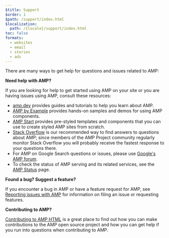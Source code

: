 ```yaml
---
$title: Support
$order: 1
$path: /support/index.html
$localization:
  path: /{locale}/support/index.html
toc: false
formats:
  - websites
  - email
  - stories
  - ads
---
```




There are many ways to get help for questions and issues related to AMP:

**Need help with AMP?**

If you are looking for help to get started using AMP on your site or you are having issues using AMP, consult these resources:

*   [amp.dev](https://amp.dev/) provides guides and tutorials to help you learn about AMP.
*   [AMP by Example](https://ampbyexample.com/) provides hands-on samples and demos for using AMP components.
*   [AMP Start](https://ampstart.com/) provides pre-styled templates and components that you can use to create styled AMP sites from scratch.
*   [Stack Overflow](http://stackoverflow.com/questions/tagged/amp-html) is our recommended way to find answers to questions about AMP; since members of the AMP Project community regularly monitor Stack Overflow you will probably receive the fastest response to your questions there.
*   For AMP on Google Search questions or issues, please use [Google's AMP forum](https://goo.gl/utQ1KZ).
*   To check the status of AMP serving and its related services, see the [AMP Status](https://status.ampproject.org/) page.

**Found a bug? Suggest a feature?**

If you encounter a bug in AMP or have a feature request for AMP, see [Reporting issues with AMP](https://github.com/ampproject/amphtml/blob/master/CONTRIBUTING.md#reporting-issues-with-amp) for information on filing an issue or requesting features.

**Contributing to AMP?**

[Contributing to AMP HTML](https://github.com/ampproject/amphtml/blob/master/CONTRIBUTING.md#ongoing-participation) is a great place to find out how you can make contributions to the AMP open source project and how you can get help if you run into questions when contributing to AMP.
